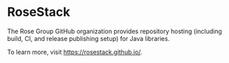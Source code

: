 # RoseStack

The Rose Group GitHub organization provides repository hosting (including build, CI, and release publishing setup) for Java libraries.

To learn more, visit https://rosestack.github.io/.
